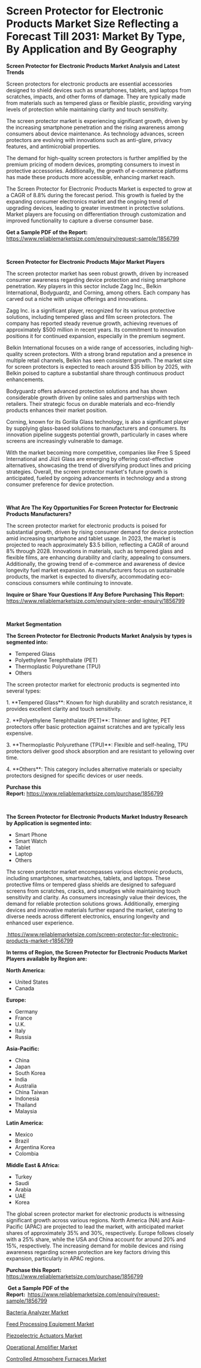 <p><h1>Screen Protector for Electronic Products Market Size Reflecting a Forecast Till 2031: Market By Type, By Application and By Geography</h1></p><p><strong>Screen Protector for Electronic Products Market Analysis and Latest Trends</strong></p>
<p><p>Screen protectors for electronic products are essential accessories designed to shield devices such as smartphones, tablets, and laptops from scratches, impacts, and other forms of damage. They are typically made from materials such as tempered glass or flexible plastic, providing varying levels of protection while maintaining clarity and touch sensitivity. </p><p>The screen protector market is experiencing significant growth, driven by the increasing smartphone penetration and the rising awareness among consumers about device maintenance. As technology advances, screen protectors are evolving with innovations such as anti-glare, privacy features, and antimicrobial properties. </p><p>The demand for high-quality screen protectors is further amplified by the premium pricing of modern devices, prompting consumers to invest in protective accessories. Additionally, the growth of e-commerce platforms has made these products more accessible, enhancing market reach. </p><p>The Screen Protector for Electronic Products Market is expected to grow at a CAGR of 8.8% during the forecast period. This growth is fueled by the expanding consumer electronics market and the ongoing trend of upgrading devices, leading to greater investment in protective solutions. Market players are focusing on differentiation through customization and improved functionality to capture a diverse consumer base.</p></p>
<p><strong>Get a Sample PDF of the Report:&nbsp;</strong> <a href="https://www.reliablemarketsize.com/enquiry/request-sample/1856799?utm_campaign=1778&utm_medium=2&utm_source=Github&utm_content=ia&utm_term=20102024&utm_id=screen-protector-for-electronic-products">https://www.reliablemarketsize.com/enquiry/request-sample/1856799</a></p>
<p>&nbsp;</p>
<p><strong>Screen Protector for Electronic Products Major Market Players</strong></p>
<p><p>The screen protector market has seen robust growth, driven by increased consumer awareness regarding device protection and rising smartphone penetration. Key players in this sector include Zagg Inc., Belkin International, Bodyguardz, and Corning, among others. Each company has carved out a niche with unique offerings and innovations.</p><p>Zagg Inc. is a significant player, recognized for its various protective solutions, including tempered glass and film screen protectors. The company has reported steady revenue growth, achieving revenues of approximately $500 million in recent years. Its commitment to innovation positions it for continued expansion, especially in the premium segment.</p><p>Belkin International focuses on a wide range of accessories, including high-quality screen protectors. With a strong brand reputation and a presence in multiple retail channels, Belkin has seen consistent growth. The market size for screen protectors is expected to reach around $35 billion by 2025, with Belkin poised to capture a substantial share through continuous product enhancements.</p><p>Bodyguardz offers advanced protection solutions and has shown considerable growth driven by online sales and partnerships with tech retailers. Their strategic focus on durable materials and eco-friendly products enhances their market position.</p><p>Corning, known for its Gorilla Glass technology, is also a significant player by supplying glass-based solutions to manufacturers and consumers. Its innovation pipeline suggests potential growth, particularly in cases where screens are increasingly vulnerable to damage.</p><p>With the market becoming more competitive, companies like Free S Speed International and Jiizii Glass are emerging by offering cost-effective alternatives, showcasing the trend of diversifying product lines and pricing strategies. Overall, the screen protector market's future growth is anticipated, fueled by ongoing advancements in technology and a strong consumer preference for device protection.</p></p>
<p>&nbsp;</p>
<p><strong>What Are The Key Opportunities For Screen Protector for Electronic Products Manufacturers?</strong></p>
<p><p>The screen protector market for electronic products is poised for substantial growth, driven by rising consumer demand for device protection amid increasing smartphone and tablet usage. In 2023, the market is projected to reach approximately $3.5 billion, reflecting a CAGR of around 8% through 2028. Innovations in materials, such as tempered glass and flexible films, are enhancing durability and clarity, appealing to consumers. Additionally, the growing trend of e-commerce and awareness of device longevity fuel market expansion. As manufacturers focus on sustainable products, the market is expected to diversify, accommodating eco-conscious consumers while continuing to innovate.</p></p>
<p><strong>Inquire or Share Your Questions If Any Before Purchasing This Report:</strong> <a href="https://www.reliablemarketsize.com/enquiry/pre-order-enquiry/1856799?utm_campaign=1778&utm_medium=2&utm_source=Github&utm_content=ia&utm_term=20102024&utm_id=screen-protector-for-electronic-products">https://www.reliablemarketsize.com/enquiry/pre-order-enquiry/1856799</a></p>
<p>&nbsp;</p>
<p><strong>Market Segmentation</strong></p>
<p><strong>The Screen Protector for Electronic Products Market Analysis by types is segmented into:</strong></p>
<p><ul><li>Tempered Glass</li><li>Polyethylene Terephthalate (PET)</li><li>Thermoplastic Polyurethane (TPU)</li><li>Others</li></ul></p>
<p><p>The screen protector market for electronic products is segmented into several types: </p><p>1. **Tempered Glass**: Known for high durability and scratch resistance, it provides excellent clarity and touch sensitivity. </p><p>2. **Polyethylene Terephthalate (PET)**: Thinner and lighter, PET protectors offer basic protection against scratches and are typically less expensive. </p><p>3. **Thermoplastic Polyurethane (TPU)**: Flexible and self-healing, TPU protectors deliver good shock absorption and are resistant to yellowing over time.</p><p>4. **Others**: This category includes alternative materials or specialty protectors designed for specific devices or user needs.</p></p>
<p><strong>Purchase this Report:&nbsp;</strong><a href="https://www.reliablemarketsize.com/purchase/1856799?utm_campaign=1778&utm_medium=2&utm_source=Github&utm_content=ia&utm_term=20102024&utm_id=screen-protector-for-electronic-products">https://www.reliablemarketsize.com/purchase/1856799</a></p>
<p>&nbsp;</p>
<p><strong>The Screen Protector for Electronic Products Market Industry Research by Application is segmented into:</strong></p>
<p><ul><li>Smart Phone</li><li>Smart Watch</li><li>Tablet</li><li>Laptop</li><li>Others</li></ul></p>
<p><p>The screen protector market encompasses various electronic products, including smartphones, smartwatches, tablets, and laptops. These protective films or tempered glass shields are designed to safeguard screens from scratches, cracks, and smudges while maintaining touch sensitivity and clarity. As consumers increasingly value their devices, the demand for reliable protection solutions grows. Additionally, emerging devices and innovative materials further expand the market, catering to diverse needs across different electronics, ensuring longevity and enhanced user experience.</p></p>
<p><a href="https://www.reliablemarketsize.com/screen-protector-for-electronic-products-market-r1856799?utm_campaign=1778&utm_medium=2&utm_source=Github&utm_content=ia&utm_term=20102024&utm_id=screen-protector-for-electronic-products">&nbsp;https://www.reliablemarketsize.com/screen-protector-for-electronic-products-market-r1856799</a></p>
<p><strong>In terms of Region, the Screen Protector for Electronic Products Market Players available by Region are:</strong></p>
<p>
    <p> <strong> North America: </strong>
        <ul>
            <li>United States</li>
            <li>Canada</li>
        </ul>
        </p> 
    <p> <strong> Europe: </strong>
        <ul>
            <li>Germany</li>
            <li>France</li>
            <li>U.K.</li>
            <li>Italy</li>
            <li>Russia</li>
        </ul>
        </p> 
    <p> <strong> Asia-Pacific: </strong>
        <ul>
            <li>China</li>
            <li>Japan</li>
            <li>South Korea</li>
            <li>India</li>
            <li>Australia</li>
            <li>China Taiwan</li>
            <li>Indonesia</li>
            <li>Thailand</li>
            <li>Malaysia</li>
        </ul>
        </p> 
    <p> <strong> Latin America: </strong>
        <ul>
            <li>Mexico</li>
            <li>Brazil</li>
            <li>Argentina Korea</li>
            <li>Colombia</li>
        </ul>
        </p> 
    <p> <strong> Middle East & Africa: </strong>
        <ul>
            <li>Turkey</li>
            <li>Saudi</li>
            <li>Arabia</li>
            <li>UAE</li>
            <li>Korea</li>
        </ul>
    </p>
    </p>
<p><p>The global screen protector market for electronic products is witnessing significant growth across various regions. North America (NA) and Asia-Pacific (APAC) are projected to lead the market, with anticipated market shares of approximately 35% and 30%, respectively. Europe follows closely with a 25% share, while the USA and China account for around 20% and 15%, respectively. The increasing demand for mobile devices and rising awareness regarding screen protection are key factors driving this expansion, particularly in APAC regions.</p></p>
<p><strong>Purchase this Report: </strong><a href="https://www.reliablemarketsize.com/purchase/1856799?utm_campaign=1778&utm_medium=2&utm_source=Github&utm_content=ia&utm_term=20102024&utm_id=screen-protector-for-electronic-products">https://www.reliablemarketsize.com/purchase/1856799</a></p>
<p>&nbsp;<strong>Get a Sample PDF of the Report:&nbsp;&nbsp;</strong><a href="https://www.reliablemarketsize.com/enquiry/request-sample/1856799?utm_campaign=1778&utm_medium=2&utm_source=Github&utm_content=ia&utm_term=20102024&utm_id=screen-protector-for-electronic-products">https://www.reliablemarketsize.com/enquiry/request-sample/1856799</a></p>
<p><strong></strong></p>
<p><p><a href="https://issuu.com/reportprime-2/docs/bacteria-analyzer-market-size-2030._2695c7d4aa2c88?utm_campaign=1778&utm_medium=2&utm_source=Github&utm_content=ia&utm_term=20102024&utm_id=screen-protector-for-electronic-products">Bacteria Analyzer Market</a></p><p><a href="https://www.linkedin.com/pulse/feed-processing-equipment-market-outlook-forecast-from-2024-iatuf?utm_campaign=1778&utm_medium=2&utm_source=Github&utm_content=ia&utm_term=20102024&utm_id=screen-protector-for-electronic-products">Feed Processing Equipment Market</a></p><p><a href="https://www.linkedin.com/pulse/piezoelectric-actuators-market-forecast-global-trends-analysis-bytif?utm_campaign=1778&utm_medium=2&utm_source=Github&utm_content=ia&utm_term=20102024&utm_id=screen-protector-for-electronic-products">Piezoelectric Actuators Market</a></p><p><a href="https://www.linkedin.com/pulse/operational-amplifier-market-size-share-competitive-landscape-b6uuf?utm_campaign=1778&utm_medium=2&utm_source=Github&utm_content=ia&utm_term=20102024&utm_id=screen-protector-for-electronic-products">Operational Amplifier Market</a></p><p><a href="https://www.linkedin.com/pulse/emerging-opportunities-challenges-global-controlled-atmosphere-cdpqf?utm_campaign=1778&utm_medium=2&utm_source=Github&utm_content=ia&utm_term=20102024&utm_id=screen-protector-for-electronic-products">Controlled Atmosphere Furnaces Market</a></p></p>